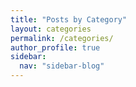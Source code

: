 ```yaml
---
title: "Posts by Category"
layout: categories
permalink: /categories/
author_profile: true
sidebar:
  nav: "sidebar-blog"
---
```

